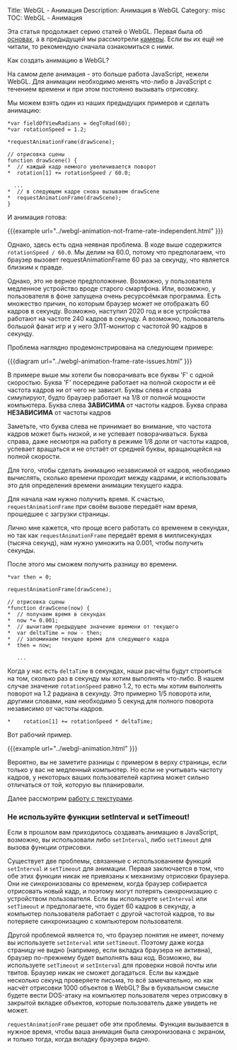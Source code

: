 Title: WebGL - Анимация
Description: Анимация в WebGL
Category: misc
TOC: WebGL - Анимация


Эта статья продолжает серию статей о WebGL. Первая была об
<a href="webgl-fundamentals.html">основах</a>, а в предыдущей мы рассмотрели
<a href="webgl-3d-camera.html">камеры</a>. Если вы их ещё не читали, то
рекомендую сначала ознакомиться с ними.

Как создать анимацию в WebGL?

На самом деле анимация - это больше работа JavaScript, нежели WebGL.
Для анимации необходимо менять что-либо в JavaScript с течением времени
и при этом постоянно вызывать отрисовку.

Мы можем взять один из наших предыдущих примеров и сделать анимацию:

    *var fieldOfViewRadians = degToRad(60);
    *var rotationSpeed = 1.2;

    *requestAnimationFrame(drawScene);

    // отрисовка сцены
    function drawScene() {
    *  // каждый кадр немного увеличивается поворот
    *  rotation[1] += rotationSpeed / 60.0;

      ...
    *  // в следующем кадре снова вызываем drawScene
    *  requestAnimationFrame(drawScene);
    }

И анимация готова:

{{{example url="../webgl-animation-not-frame-rate-independent.html" }}}

Однако, здесь есть одна неявная проблема. В коде выше содержится
`rotationSpeed / 60.0`. Мы делим на 60.0, потому что предполагаем, что браузер
вызовет requestAnimationFrame 60 раз за секунду, что является близким к правде.

Однако, это не верное предположение. Возможно, у пользователя медленное
устройство вроде старого смартфона. Или, возможно, у пользователя в фоне запущена
очень ресурсоёмкая программа. Есть множество причин, по которым браузер может не
отображать 60 кадров в секунду. Возможно, наступил 2020 год и все устройства
работают на частоте 240 кадров в секунду. А возможно, пользователь большой фанат
игр и у него ЭЛТ-монитор с частотой 90 кадров в секунду.

Проблема наглядно продемонстрирована на следующем примере:

{{{diagram url="../webgl-animation-frame-rate-issues.html" }}}

В примере выше мы хотели бы поворачивать все буквы 'F' с одной скоростью. Буква
'F' посередине работает на полной скорости и её частота кадров ни от чего не
зависит. Буквы слева и справа симулируют, будто браузер работает на 1/8 от полной
мощности компьютера. Буква слева **ЗАВИСИМА** от частоты кадров. Буква справа
**НЕЗАВИСИМА** от частоты кадров

Заметьте, что буква слева не принимает во внимание, что частота кадров может быть
низкой, и не успевает поворачиваться. Буква справа, даже несмотря на работу в
режиме 1/8 доли от частоты кадров, успевает вращаться и не отстаёт от средней
буквы, вращающейся на полной скорости.

Для того, чтобы сделать анимацию независимой от кадров, необходимо вычислять,
сколько времени проходит между кадрами, и использовать это для определения
времени анимации текущего кадра.

Для начала нам нужно получить время. К счастью, `requestAnimationFrame` при своём
вызове передаёт нам время, прошедшее с загрузки страницы.

Лично мне кажется, что проще всего работать со временем в секундах, но так как
`requestAnimationFrame` передаёт время в миллисекундах (тысяча секунд), нам нужно
умножить на 0.001, чтобы получить секунды.

После этого мы сможем получить разницу во времени.

    *var then = 0;

    requestAnimationFrame(drawScene);

    // отрисовка сцены
    *function drawScene(now) {
    *  // получаем время в секундах
    *  now *= 0.001;
    *  // вычитаем предыдущее значение времени от текущего
    *  var deltaTime = now - then;
    *  // запоминаем текущее время для следующего кадра
    *  then = now;

       ...

Когда у нас есть `deltaTime` в секундах, наши расчёты будут строиться на том,
сколько раз в секунду мы хотим выполнять что-либо. В нашем случае значение
`rotationSpeed` равно 1.2, то есть мы хотим выполнять поворот на 1.2 радиана
в секунду. Это примерно 1/5 поворота или, другими словами, нам необходимо 5
секунд для полного поворота независимо от частоты кадров.

    *    rotation[1] += rotationSpeed * deltaTime;

Вот рабочий пример.

{{{example url="../webgl-animation.html" }}}

Вероятно, вы не заметите разницы с примером в верху страницы, если только
у вас не медленный компьютер. Но если не учитывать частоту кадров, у
некоторых ваших пользователей картина может сильно отличаться от той,
которую вы планировали.

Далее рассмотрим <a href="webgl-3d-textures.html">работу с текстурами</a>.

<div class="webgl_bottombar">
<h3>Не используйте функции setInterval и setTimeout!</h3>
<p>Если в прошлом вам приходилось создавать анимацию в JavaScript, возможно, вы
использовали либо <code>setInterval</code>, либо <code>setTimeout</code> для
вызова функции отрисовки.
</p><p>
Существует две проблемы, связанные с использованием функций <code>setInterval</code>
и <code>setTimeout</code> для анимации. Первая заключается в том, что обе этих функции
никак не привязаны к механизму отрисовки браузера. Они не синхронизованы со временем,
когда браузер собирается отрисовать новый кадр, и поэтому могут потерять синхронизацию
с устройством пользователя. Если вы используете <code>setInterval</code> или
<code>setTimeout</code> и предполагаете, что будет 60 кадров в секунду, а компьютер
пользователя работает с другой частотой кадров, то вы потеряете синхронизацию с
компьютером пользователя.
</p><p>
Другой проблемой является то, что браузер понятия не имеет, почему вы используете
<code>setInterval</code> или <code>setTimeout</code>. Поэтому даже когда страницу
не видно (например, если вкладка браузера не активна), браузер по-прежнему будет
выполнять ваш код. Возможно, вы используете <code>setTimeout</code> и <code>setInterval</code>
для проверки новой почты или твитов. Браузер никак не сможет догадаться. Если вы
каждые несколько секунд проверяете письма, то всё замечательно, но как насчёт
отрисовки 1000 объектов в WebGL? Вы в буквальном смысле будете вести DOS-атаку
на компьютер пользователя через отрисовку в закрытой вкладке объектов, которые
пользователь даже увидеть не может.
</p><p>
<code>requestAnimationFrame</code> решает обе эти проблемы. Функция вызывается в
нужное время, чтобы ваша анимация была синхронизована с экраном, и только тогда,
когда вкладку браузера видно.
</p>
</div>
